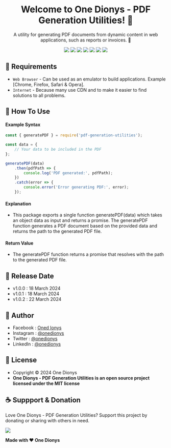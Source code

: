 <h1 align="center">Welcome to One Dionys - PDF Generation Utilities! 👋 </h1>

<p align="center">A utility for generating PDF documents from dynamic content in web applications, such as reports or invoices. 💖 </p>

<p align="center">
<img src="https://img.shields.io/github/contributors/onedionys/onedionys-pdf-generation-utilities?style=flat-square">
<img src="https://img.shields.io/github/issues/onedionys/onedionys-pdf-generation-utilities?style=flat-square">
<img src="https://img.shields.io/github/stars/onedionys/onedionys-pdf-generation-utilities?style=flat-square"> 
<img src="https://img.shields.io/github/forks/onedionys/onedionys-pdf-generation-utilities?style=flat-square">
<img src="https://img.shields.io/github/last-commit/onedionys/onedionys-pdf-generation-utilities.svg?style=flat-square">
<img src="https://img.shields.io/github/languages/code-size/onedionys/onedionys-pdf-generation-utilities?style=flat-square">
<img src="https://img.shields.io/github/license/onedionys/onedionys-pdf-generation-utilities?style=flat-square">
</p>

## 💾 Requirements

* `Web Browser` - Can be used as an emulator to build applications. Example [Chrome, Firefox, Safari & Opera].
* `Internet` - Because many use CDN and to make it easier to find solutions to all problems.

## 🎯 How To Use

#### Example Syntax

```javascript
const { generatePDF } = require('pdf-generation-utilities');

const data = {
    // Your data to be included in the PDF
};

generatePDF(data)
    .then(pdfPath => {
        console.log('PDF generated:', pdfPath);
    })
    .catch(error => {
        console.error('Error generating PDF:', error);
    });
```

#### Explanation

* This package exports a single function generatePDF(data) which takes an object data as input and returns a promise. The generatePDF function generates a PDF document based on the provided data and returns the path to the generated PDF file.

#### Return Value

* The generatePDF function returns a promise that resolves with the path to the generated PDF file.

## 📆 Release Date

* v1.0.0 : 18 March 2024
* v1.0.1 : 18 March 2024
* v1.0.2 : 22 March 2024

## 🧑 Author

* Facebook : <a href="https://www.facebook.com/theonedionys"> Oned Ionys</a>
* Instagram : <a href="https://www.instagram.com/onedionys/"> @onedionys</a>
* Twitter : <a href="https://twitter.com/onedionys"> @onedionys</a>
* LinkedIn :  <a href="https://www.linkedin.com/in/onedionys/"> @onedionys</a>

## 📝 License

* Copyright © 2024 One Dionys
* **One Dionys - PDF Generation Utilities is an open source project licensed under the MIT license**

## ☕️ Suppport & Donation

Love One Dionys - PDF Generation Utilities? Support this project by donating or sharing with others in need.

<a href="https://www.buymeacoffee.com/onedionys"><img src="https://img.shields.io/badge/Buy_Me_A_Coffee-FFDD00?style=for-the-badge&logo=buy-me-a-coffee&logoColor=black"/> </a>

**Made with ❤️ One Dionys**
